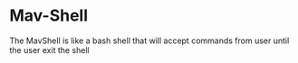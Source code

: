# Mav-Shell

The MavShell is like a bash shell that will accept commands from user until the user exit the shell
